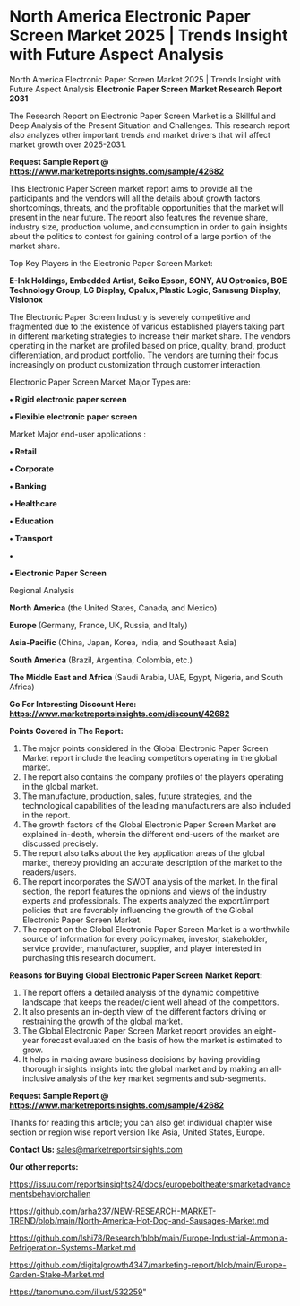 # North America Electronic Paper Screen Market 2025 | Trends Insight with Future Aspect Analysis
North America Electronic Paper Screen Market 2025 | Trends Insight with Future Aspect Analysis
<strong>Electronic Paper Screen Market Research Report 2031</strong>

The Research Report on Electronic Paper Screen Market is a Skillful and Deep Analysis of the Present Situation and Challenges. This research report also analyzes other important trends and market drivers that will affect market growth over 2025-2031.

<strong>Request Sample Report @ <a href=https://www.marketreportsinsights.com/sample/42682>https://www.marketreportsinsights.com/sample/42682</a></strong>

This Electronic Paper Screen market report aims to provide all the participants and the vendors will all the details about growth factors, shortcomings, threats, and the profitable opportunities that the market will present in the near future. The report also features the revenue share, industry size, production volume, and consumption in order to gain insights about the politics to contest for gaining control of a large portion of the market share.

Top Key Players in the Electronic Paper Screen Market:

<strong>E-Ink Holdings, Embedded Artist, Seiko Epson, SONY, AU Optronics, BOE Technology Group, LG Display, Opalux, Plastic Logic, Samsung Display, Visionox</strong>

The Electronic Paper Screen Industry is severely competitive and fragmented due to the existence of various established players taking part in different marketing strategies to increase their market share. The vendors operating in the market are profiled based on price, quality, brand, product differentiation, and product portfolio. The vendors are turning their focus increasingly on product customization through customer interaction.

Electronic Paper Screen Market Major Types are:

<strong>•  Rigid electronic paper screen

•  Flexible electronic paper screen</strong>

Market Major end-user applications :

<strong>•  Retail

•  Corporate

•  Banking

•  Healthcare

•  Education

•  Transport

•  

•  Electronic Paper Screen</strong>

Regional Analysis

</u><strong><b>North America</b></strong> (the United States, Canada, and Mexico)

<strong><b>Europe </b></strong>(Germany, France, UK, Russia, and Italy)

<strong><b>Asia-Pacific</b></strong> (China, Japan, Korea, India, and Southeast Asia)

<strong><b>South America</b></strong> (Brazil, Argentina, Colombia, etc.)

<strong><b>The Middle East and Africa</b></strong> (Saudi Arabia, UAE, Egypt, Nigeria, and South Africa)

<strong>Go For Interesting Discount Here: <a href=https://www.marketreportsinsights.com/discount/42682>https://www.marketreportsinsights.com/discount/42682</a></strong>

<strong>Points Covered in The Report:</strong>
<ol>
  <li>The major points considered in the Global Electronic Paper Screen Market report include the leading competitors operating in the global market.</li>
  <li>The report also contains the company profiles of the players operating in the global market.</li>
  <li>The manufacture, production, sales, future strategies, and the technological capabilities of the leading manufacturers are also included in the report.</li>
  <li>The growth factors of the Global Electronic Paper Screen Market are explained in-depth, wherein the different end-users of the market are discussed precisely.</li>
  <li>The report also talks about the key application areas of the global market, thereby providing an accurate description of the market to the readers/users.</li>
  <li>The report incorporates the SWOT analysis of the market. In the final section, the report features the opinions and views of the industry experts and professionals. The experts analyzed the export/import policies that are favorably influencing the growth of the Global Electronic Paper Screen Market.</li>
  <li>The report on the Global Electronic Paper Screen Market is a worthwhile source of information for every policymaker, investor, stakeholder, service provider, manufacturer, supplier, and player interested in purchasing this research document.</li>
</ol>
<strong>Reasons for Buying Global Electronic Paper Screen Market Report:</strong>

<ol>
  <li>The report offers a detailed analysis of the dynamic competitive landscape that keeps the reader/client well ahead of the competitors.</li>
  <li>It also presents an in-depth view of the different factors driving or restraining the growth of the global market.</li>
  <li>The Global Electronic Paper Screen Market report provides an eight-year forecast evaluated on the basis of how the market is estimated to grow.</li>
  <li>It helps in making aware business decisions by having providing thorough insights insights into the global market and by making an all-inclusive analysis of the key market segments and sub-segments.</li>
</ol>
<strong>Request Sample Report @ <a href=https://www.marketreportsinsights.com/sample/42682>https://www.marketreportsinsights.com/sample/42682</a></strong>


Thanks for reading this article; you can also get individual chapter wise section or region wise report version like Asia, United States, Europe.

<strong>Contact Us:</strong>
sales@marketreportsinsights.com

<strong>Our other reports:</strong>

<a href=https://issuu.com/reportsinsights24/docs/europeboltheatersmarketadvancementsbehaviorchallen>https://issuu.com/reportsinsights24/docs/europeboltheatersmarketadvancementsbehaviorchallen</a>

<a href=https://github.com/arha237/NEW-RESEARCH-MARKET-TREND/blob/main/North-America-Hot-Dog-and-Sausages-Market.md>https://github.com/arha237/NEW-RESEARCH-MARKET-TREND/blob/main/North-America-Hot-Dog-and-Sausages-Market.md</a>

<a href=https://github.com/Ishi78/Research/blob/main/Europe-Industrial-Ammonia-Refrigeration-Systems-Market.md>https://github.com/Ishi78/Research/blob/main/Europe-Industrial-Ammonia-Refrigeration-Systems-Market.md</a>

<a href=https://github.com/digitalgrowth4347/marketing-report/blob/main/Europe-Garden-Stake-Market.md>https://github.com/digitalgrowth4347/marketing-report/blob/main/Europe-Garden-Stake-Market.md</a>

<a href=https://tanomuno.com/illust/532259>https://tanomuno.com/illust/532259</a>"
